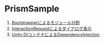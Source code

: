 # PrismSample

1. [Bootstrapperによるモジュール分割](Bootstrapper/README.md)
1. [InteractionRequestによるダイアログ表示](InteractionRequest/README.md)
1. [Unity DIコンテナによるDependencyInjection](DIContainer/README.md)
